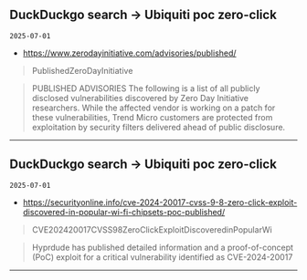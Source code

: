 ## DuckDuckgo search -> Ubiquiti poc zero-click
`2025-07-01`

* https://www.zerodayinitiative.com/advisories/published/

<blockquote>
 PublishedZeroDayInitiative
</blockquote>
<blockquote>
PUBLISHED ADVISORIES The following is a list of all publicly disclosed vulnerabilities discovered by Zero Day Initiative researchers. While the affected vendor is working on a patch for these vulnerabilities, Trend Micro customers are protected from exploitation by security filters delivered ahead of public disclosure.
</blockquote>

---

## DuckDuckgo search -> Ubiquiti poc zero-click
`2025-07-01`

* https://securityonline.info/cve-2024-20017-cvss-9-8-zero-click-exploit-discovered-in-popular-wi-fi-chipsets-poc-published/

<blockquote>
 CVE202420017CVSS98ZeroClickExploitDiscoveredinPopularWi
</blockquote>
<blockquote>
Hyprdude has published detailed information and a proof-of-concept (PoC) exploit for a critical vulnerability identified as CVE-2024-20017
</blockquote>

---

